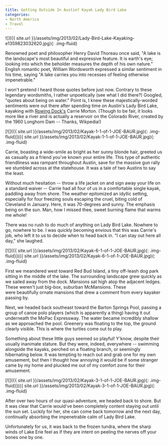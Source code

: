 ```yaml
---
title: Getting Outside In Austin? Kayak Lady Bird Lake
categories:
- North America
- Travel
---
```


![]({{ site.url }}/assets/img/2013/02/Lady-Bird-Lake-Kayaking-e1359823032620.jpg){: .img-fluid}

Renowned poet and philosopher Henry David Thoreau once said, "A lake is the landscape's most beautiful and expressive feature. It is earth's eye; looking into which the beholder measures the depth of his own nature." English romantic poet, William Wordsworth expressed a similar sentiment in his time, saying "A lake carries you into recesses of feeling otherwise impenetrable."

I won't pretend I heard those quotes before just now. Contrary to these legendary wordsmiths, I rather unpoetically (see what I did there?) Googled, "quotes about being on water." Point is, I knew these majestically-worded sentiments were out there after spending time on Austin's Lady Bird Lake, kayaking with [Rowing Dock's](http://www.rowingdock.com/) Carrie Morton. (Though to be fair, it looks more like a river and is actually a reservoir on the Colorado River, created by the 1960 Longhorn Dam -- Thanks, Wikpedia!)

[![]({{ site.url }}/assets/img/2013/02/Kayak-1-1-of-1-JOE-BAUR.jpg){: .img-fluid}]({{ site.url }}/assets/img/2013/02/Kayak-1-1-of-1-JOE-BAUR.jpg){: .img-fluid}

Carrie, boasting a wide-smile as bright as her sunny blonde hair, greeted us as casually as a friend you've known your entire life. This type of authentic friendliness was rampant throughout Austin, save for the massive gun rally we stumbled across at the statehouse. It was a tale of two Austins to say the least.

Without much hesitation -- throw a life jacket on and sign away your life on a standard waiver -- Carrie had all four of us in a comfortable single kayak, paddling away from shore. The weather epitomized an idyllic setting, especially for four freezing souls escaping the cruel, biting cold of Cleveland in January. Here, it was 70-degrees and sunny. The emphasis being on the sun. Man, how I missed thee, sweet burning flame that warms me whole!

There was no rush to do much of anything on Lady Bird Lake. Nowhere to go, nowhere to be. I was quickly becoming envious that this was Carrie's job, who left it to us to decide when to head back in. "I can stay out here all day," she laughed.

[![]({{ site.url }}/assets/img/2013/02/Kayak-6-1-of-1-JOE-BAUR.jpg){: .img-fluid}]({{ site.url }}/assets/img/2013/02/Kayak-6-1-of-1-JOE-BAUR.jpg){: .img-fluid}

First we meandered west toward Red Bud Island, a tiny off-leash dog park sitting in the middle of the lake. The surrounding landscape grew quickly as we sailed away from the dock. Mansions sat high atop the adjacent ledges. These weren't just big-box, suburban McMansions. These were beautifully ornate mansions that drew a comment from every kayaker passing by.

Next, we headed back southeast toward the Barton Springs Pool, passing a group of canoe polo players (which is apparently a thing) having it out underneath the MoPac Expressway. The water became incredibly shallow as we approached the pool. Greenery was floating to the top, the ground clearly visible. This is where the turtles come out to play.

Something about these little guys seemed so playful! Y'know, despite their usually inanimate stature. But they were, indeed, everywhere -- swimming alongside the kayaks, perched on a floating branch, or seemingly hibernating below. It was tempting to reach out and grab one for my own amusement, but then I thought how annoying it would be if some stranger came by my home and plucked me out of my comfort zone for their amusement.

[![]({{ site.url }}/assets/img/2013/02/Kayak-3-1-of-1-JOE-BAUR.jpg){: .img-fluid}]({{ site.url }}/assets/img/2013/02/Kayak-3-1-of-1-JOE-BAUR.jpg){: .img-fluid}

After over two hours of our quasi-adventure, we headed back to shore. But it was clear that Carrie would've been completely content staying out until the sun set. Luckily for her, she can come back tomorrow and the next day, continually absorbing the impenetrable calm of Lady Bird Lake.

Unfortunately for us, it was back to the frozen tundra, where the sharp winds of Lake Erie feel as if they are intent on peeling the nerves off your bones one by one.
